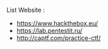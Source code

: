 List Website :

- https://www.hackthebox.eu/
- https://lab.pentestit.ru/
- http://captf.com/practice-ctf/
